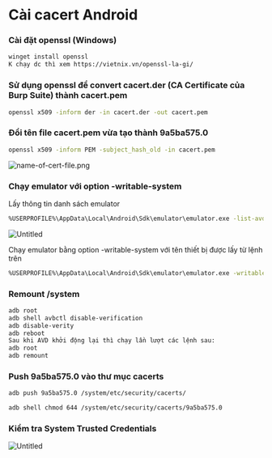 # Cài cacert Android

### Cài đặt openssl (Windows)

```bash
winget install openssl
K chạy dc thì xem https://vietnix.vn/openssl-la-gi/
```

### Sử dụng openssl để convert cacert.der (CA Certificate của Burp Suite) thành cacert.pem

```bash
openssl x509 -inform der -in cacert.der -out cacert.pem
```

### Đổi tên file **cacert.pem** vừa tạo thành **9a5ba575.0**

```bash
openssl x509 -inform PEM -subject_hash_old -in cacert.pem
```

![name-of-cert-file.png](Cài%20cacert%20Android/name-of-cert-file.png?raw=true)

### Chạy emulator với option -writable-system

Lấy thông tin danh sách emulator

```bash
%USERPROFILE%\AppData\Local\Android\Sdk\emulator\emulator.exe -list-avds
```

![Untitled](Cài%20cacert%20Android/Untitled.png?raw=true)

Chạy emulator bằng option -writable-system với tên thiết bị được lấy từ lệnh trên

```bash
%USERPROFILE%\AppData\Local\Android\Sdk\emulator\emulator.exe -writable-system -avd Pixel_5(device's name)
```

### Remount /system

```bash
adb root
adb shell avbctl disable-verification
adb disable-verity
adb reboot
Sau khi AVD khởi động lại thì chạy lần lượt các lệnh sau:
adb root
adb remount
```

### Push **9a5ba575.0 vào thư mục cacerts**

```bash
adb push 9a5ba575.0 /system/etc/security/cacerts/
```

```bash
adb shell chmod 644 /system/etc/security/cacerts/9a5ba575.0
```

### Kiểm tra System Trusted Credentials

![Untitled](Cài%20cacert%20Android/Untitled%201.png?raw=true)
